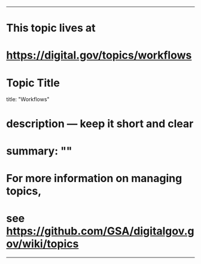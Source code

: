 
---
# This topic lives at
# https://digital.gov/topics/workflows

# Topic Title
title: "Workflows"

# description — keep it short and clear
# summary: ""


# For more information on managing topics,
# see https://github.com/GSA/digitalgov.gov/wiki/topics
---